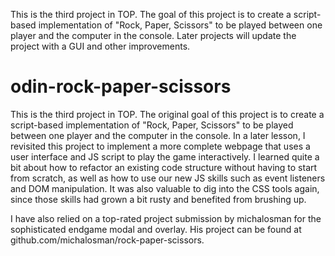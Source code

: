 This is the third project in TOP. The goal of this project is to create a script-based
implementation of "Rock, Paper, Scissors" to be played between one player and the computer
in the console. Later projects will update the project with a GUI and other improvements.

# odin-rock-paper-scissors

This is the third project in TOP. The original goal of this project is to create a script-based implementation of "Rock, Paper, Scissors" to be played between one player and the computer in the console. In a later lesson, I revisited this project to implement a more complete webpage that uses a user interface and JS script to play the game interactively. I learned quite a bit about how to refactor an existing code structure without having to start from scratch, as well as how to use our new JS skills such as event listeners and DOM manipulation. It was also valuable to dig into the CSS tools again, since those skills had grown a bit rusty and benefited from brushing up.

I have also relied on a top-rated project submission by michalosman for the sophisticated endgame modal and overlay. His project can be found at github.com/michalosman/rock-paper-scissors.
